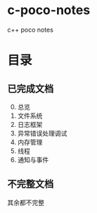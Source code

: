 # c-poco-notes
c++ poco notes
# 目录
## 已完成文档
0. 总览
1. 文件系统
2. 日志框架
3. 异常错误处理调试
4. 内存管理
5. 线程
6. 通知与事件

## 不完整文档
其余都不完整


